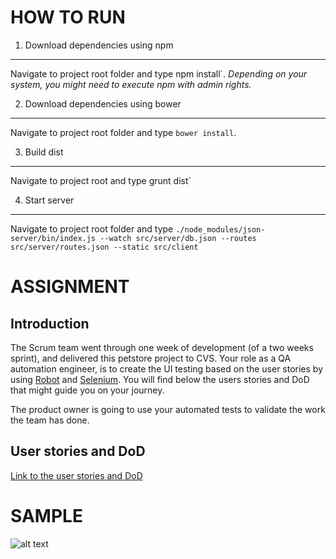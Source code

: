 HOW TO RUN
==========

1. Download dependencies using npm 
----------------------------------
Navigate to project root folder and type npm install`.
*Depending on your system, you might need to execute npm with admin rights.*

2. Download dependencies using bower
------------------------------------
Navigate to project root folder and type `bower install`.

3. Build dist
-------------
Navigate to project root and type grunt dist`

4. Start server
---------------
Navigate to project root folder and type 
`./node_modules/json-server/bin/index.js --watch src/server/db.json --routes src/server/routes.json --static src/client`

ASSIGNMENT
==========
Introduction
------------
The Scrum team went through one week of development (of a two weeks sprint), and delivered this petstore project to CVS. Your role as a QA automation engineer, is to create the UI testing based on the user stories by using [Robot](http://robotframework.org/) and [Selenium](http://www.seleniumhq.org/).
You will find below the users stories and DoD that might guide you on your journey.

The product owner is going to use your automated tests to validate the work the team has done.

User stories and DoD
--------------------
[Link to the user stories and DoD](../assignment/USER-STORIES.md)

SAMPLE
======

![alt text](../assignment/sample.png "App look")